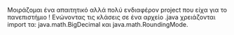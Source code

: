 Μοιράζομαι ένα απαιτητικό αλλά πολύ ενδιαφέρον project που είχα για το πανεπιστήμιο !
Ενώνοντας τις κλάσεις σε ένα αρχείο .java χρειάζονται import τα: java.math.BigDecimal και java.math.RoundingMode.
